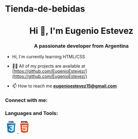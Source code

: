 # Tienda-de-bebidas

<h1 align="center">Hi 👋, I'm Eugenio Estevez</h1>
<h3 align="center">A passionate developer from Argentina</h3>

- Hi, I´m currently learning HTML/CSS

- 👨‍💻 All of my projects are available at [https://github.com/EugenioEstevez/](https://github.com/EugenioEstevez/)

- 📫 How to reach me **eugenioestevez15@gmail.com**

<h3 align="left">Connect with me:</h3>

<p align="left">
</p>

<h3 align="left">Languages and Tools:</h3>
<p align="left"> <a href="https://www.w3schools.com/css/" target="_blank" rel="noreferrer"> <img src="https://raw.githubusercontent.com/devicons/devicon/master/icons/css3/css3-original-wordmark.svg" alt="css3" width="40" height="40"/> </a> <a href="https://www.w3.org/html/" target="_blank" rel="noreferrer"> <img src="https://raw.githubusercontent.com/devicons/devicon/master/icons/html5/html5-original-wordmark.svg" alt="html5" width="40" height="40"/> </a> </p>
